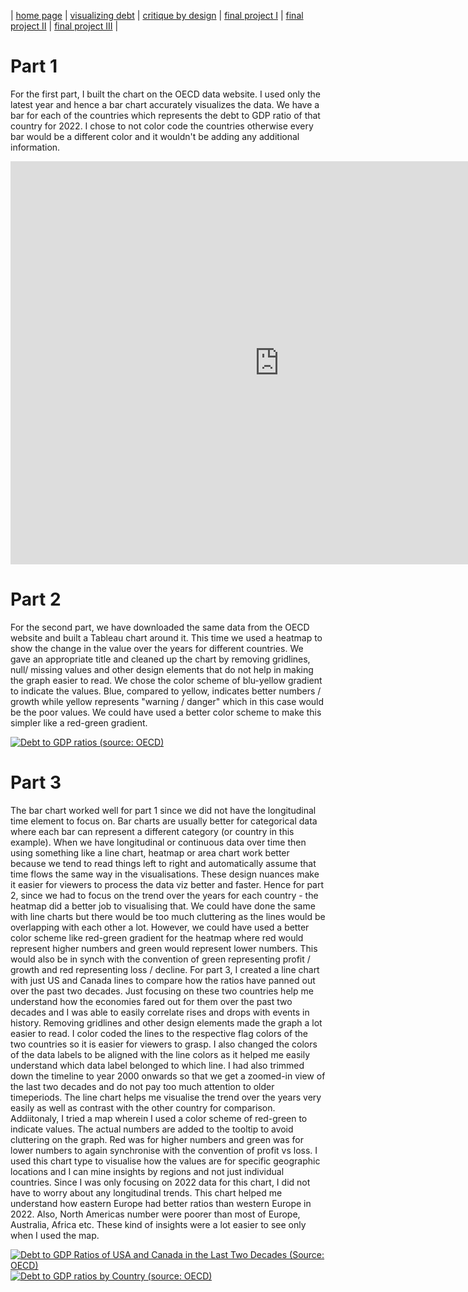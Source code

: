 | [home page](https://cvivek98.github.io/chinmay-vivek-portfolio/) | [visualizing debt](visualizing-government-debt) | [critique by design](critique-by-design) | [final project I](final-project-part-one) | [final project II](final-project-part-two) | [final project III](final-project-part-three) |

# Part 1
For the first part, I built the chart on the OECD data website. I used only the latest year and hence a bar chart accurately visualizes the data. We have a bar for each of the countries which represents the debt to GDP ratio of that country for 2022. I chose to not color code the countries otherwise every bar would be a different color and it wouldn't be adding any additional information. 

<iframe src="https://data.oecd.org/chart/7kmE" width="860" height="645" style="border: 0" mozallowfullscreen="true" webkitallowfullscreen="true" allowfullscreen="true"><a href="https://data.oecd.org/chart/7kmE" target="_blank">OECD Chart: General government debt, Total, % of GDP, Annual, 2022</a></iframe>

# Part 2
For the second part, we have downloaded the same data from the OECD website and built a Tableau chart around it. This time we used a heatmap to show the change in the value over the years for different countries. We gave an appropriate title and cleaned up the chart by removing gridlines, null/ missing values and other design elements that do not help in making the graph easier to read. We chose the color scheme of blu-yellow gradient to indicate the values. Blue, compared to yellow, indicates better numbers / growth while yellow represents "warning / danger" which in this case would be the poor values. We could have used a better color scheme to make this simpler like a red-green gradient. 

<div class='tableauPlaceholder' id='viz1706555345745' style='position: relative'><noscript><a href='#'><img alt='Debt to GDP ratios (source: OECD)                                                                                              'src='https:&#47;&#47;public.tableau.com&#47;static&#47;images&#47;OE&#47;OECDDebttoGDPRatios&#47;DebttoGDPratiossourceOECD&#47;1_rss.png' style='border: none' /></a></noscript><object class='tableauViz'  style='display:none;'><param name='host_url' value='https%3A%2F%2Fpublic.tableau.com%2F' /> <param name='embed_code_version' value='3' /> <param name='site_root' value='' /><param name='name' value='OECDDebttoGDPRatios&#47;DebttoGDPratiossourceOECD' /><param name='tabs' value='no' /><param name='toolbar' value='yes' /><param name='static_image'
value='https:&#47;&#47;public.tableau.com&#47;static&#47;images&#47;OE&#47;OECDDebttoGDPRatios&#47;DebttoGDPratiossourceOECD&#47;1.png' /> <param name='animate_transition' value='yes' /><param name='display_static_image' value='yes' /><param name='display_spinner' value='yes' /><param name='display_overlay' value='yes' /><param name='display_count' value='yes' /><param name='language' value='en-US' /><param name='filter' value='publish=yes' /></object></div>
<script type='text/javascript'>
  var divElement = document.getElementById('viz1706555345745');
  var vizElement = divElement.getElementsByTagName('object')[0];
  vizElement.style.width='100%';vizElement.style.height=(divElement.offsetWidth*0.75)+'px';
  var scriptElement = document.createElement('script');
  scriptElement.src = 'https://public.tableau.com/javascripts/api/viz_v1.js';
  vizElement.parentNode.insertBefore(scriptElement, vizElement);
</script>

# Part 3
The bar chart worked well for part 1 since we did not have the longitudinal time element to focus on. Bar charts are usually better for categorical data where each bar can represent a different category (or country in this example). When we have longitudinal or continuous data over time then using something like a line chart, heatmap or area chart work better because we tend to read things left to right and automatically assume that time flows the same way in the visualisations. These design nuances make it easier for viewers to process the data viz better and faster. Hence for part 2, since we had to focus on the trend over the years for each country - the heatmap did a better job to visualising that. We could have done the same with line charts but there would be too much cluttering as the lines would be overlapping with each other a lot. However, we could have used a better color scheme like red-green gradient for the heatmap where red would represent higher numbers and green would represent lower numbers. This would also be in synch with the convention of green representing profit / growth and red representing loss / decline. 
For part 3, I created a line chart with just US and Canada lines to compare how the ratios have panned out over the past two decades. Just focusing on these two countries help me understand how the economies fared out for them over the past two decades and I was able to easily correlate rises and drops with events in history. Removing gridlines and other design elements made the graph a lot easier to read. I color coded the lines to the respective flag colors of the two countries so it is easier for viewers to grasp. I also changed the colors of the data labels to be aligned with the line colors as it helped me easily understand which data label belonged to which line. I had also trimmed down the timeline to year 2000 onwards so that we get a zoomed-in view of the last two decades and do not pay too much attention to older timeperiods. The line chart helps me visualise the trend over the years very easily as well as contrast with the other country for comparison. 
Addiitonaly, I tried a map wherein I used a color scheme of red-green to indicate values. The actual numbers are added to the tooltip to avoid cluttering on the graph. Red was for higher numbers and green was for lower numbers to again synchronise with the convention of profit vs loss. I used this chart type to visualise how the values are for specific geographic locations and I can mine insights by regions and not just individual countries. Since I was only focusing on 2022 data for this chart, I did not have to worry about any longitudinal trends. This chart helped me understand how eastern Europe had better ratios than western Europe in 2022. Also, North Americas number were poorer than most of Europe, Australia, Africa etc. These kind of insights were a lot easier to see only when I used the map. 
 
<div class='tableauPlaceholder' id='viz1706566858871' style='position: relative'><noscript><a href='#'><img alt='Debt to GDP Ratios of USA and Canada in the Last Two Decades (Source: OECD) ' src='https:&#47;&#47;public.tableau.com&#47;static&#47;images&#47;OE&#47;OECDDebttoGDPRatios-usavcanada&#47;DebttoGDPRatiosofUSAandCanadaintheLastTwoDecadesSourceOECD&#47;1_rss.png' style='border: none' /></a></noscript><object class='tableauViz'  style='display:none;'><param name='host_url' value='https%3A%2F%2Fpublic.tableau.com%2F' /> <param name='embed_code_version' value='3' /> <param name='site_root' value='' /><param name='name' value='OECDDebttoGDPRatios-usavcanada&#47;DebttoGDPRatiosofUSAandCanadaintheLastTwoDecadesSourceOECD' /><param name='tabs' value='no' /><param name='toolbar' value='yes' /><param name='static_image' value='https:&#47;&#47;public.tableau.com&#47;static&#47;images&#47;OE&#47;OECDDebttoGDPRatios-usavcanada&#47;DebttoGDPRatiosofUSAandCanadaintheLastTwoDecadesSourceOECD&#47;1.png' /> <param name='animate_transition' value='yes' /><param name='display_static_image' value='yes' /><param name='display_spinner' value='yes' /><param name='display_overlay' value='yes' /><param name='display_count' value='yes' /><param name='language' value='en-US' /><param name='filter' value='publish=yes' /></object></div>
<script type='text/javascript'>
  var divElement = document.getElementById('viz1706566858871');
  var vizElement = divElement.getElementsByTagName('object')[0];
  vizElement.style.width='100%';vizElement.style.height=(divElement.offsetWidth*0.75)+'px';
  var scriptElement = document.createElement('script');
  scriptElement.src = 'https://public.tableau.com/javascripts/api/viz_v1.js';
  vizElement.parentNode.insertBefore(scriptElement, vizElement);
</script>


<div class='tableauPlaceholder' id='viz1706563717508' style='position: relative'><noscript><a href='#'><img alt='Debt to GDP ratios by Country (source: OECD) ' src='https:&#47;&#47;public.tableau.com&#47;static&#47;images&#47;MQ&#47;MQJC6QKFH&#47;1_rss.png' style='border: none' /></a></noscript><object class='tableauViz'  style='display:none;'><param name='host_url' value='https%3A%2F%2Fpublic.tableau.com%2F' /> <param name='embed_code_version' value='3' /> <param name='path' value='shared&#47;MQJC6QKFH' /> <param name='toolbar' value='yes' /><param name='static_image' value='https:&#47;&#47;public.tableau.com&#47;static&#47;images&#47;MQ&#47;MQJC6QKFH&#47;1.png' /> <param name='animate_transition' value='yes' /><param name='display_static_image' value='yes' /><param name='display_spinner' value='yes' /><param name='display_overlay' value='yes' /><param name='display_count' value='yes' /><param name='language' value='en-US' /><param name='filter' value='publish=yes' /></object></div>
<script type='text/javascript'>
  var divElement = document.getElementById('viz1706563717508');
  var vizElement = divElement.getElementsByTagName('object')[0];
  vizElement.style.width='100%';vizElement.style.height=(divElement.offsetWidth*0.75)+'px';
  var scriptElement = document.createElement('script');
  scriptElement.src = 'https://public.tableau.com/javascripts/api/viz_v1.js';
  vizElement.parentNode.insertBefore(scriptElement, vizElement);
</script>

